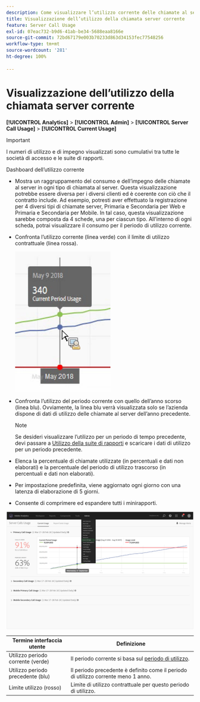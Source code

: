 ```yaml
---
description: Come visualizzare l’utilizzo corrente delle chiamate al server in Adobe Analytics.
title: Visualizzazione dell’utilizzo della chiamata server corrente
feature: Server Call Usage
exl-id: 07eac732-b9d6-41ab-be34-5688eaa8166e
source-git-commit: 72bd67179e003b70233d863d34153fec77548256
workflow-type: tm+mt
source-wordcount: '281'
ht-degree: 100%

---
```


# Visualizzazione dell’utilizzo della chiamata server corrente

**[!UICONTROL Analytics]** > **[!UICONTROL Admin]** > **[!UICONTROL Server Call Usage]** > **[!UICONTROL Current Usage]**

>[!IMPORTANT]
>
>I numeri di utilizzo e di impegno visualizzati sono cumulativi tra tutte le società di accesso e le suite di rapporti.

Dashboard dell’utilizzo corrente

* Mostra un raggruppamento del consumo e dell’impegno delle chiamate al server in ogni tipo di chiamata al server. Questa visualizzazione potrebbe essere diversa per i diversi clienti ed è coerente con ciò che il contratto include. Ad esempio, potresti aver effettuato la registrazione per 4 diversi tipi di chiamate server, Primaria e Secondaria per Web e Primaria e Secondaria per Mobile. In tal caso, questa visualizzazione sarebbe composta da 4 schede, una per ciascun tipo. All’interno di ogni scheda, potrai visualizzare il consumo per il periodo di utilizzo corrente.
* Confronta l’utilizzo corrente (linea verde) con il limite di utilizzo contrattuale (linea rossa).

   ![](assets/current_period.png)

* Confronta l’utilizzo del periodo corrente con quello dell’anno scorso (linea blu). Ovviamente, la linea blu verrà visualizzata solo se l’azienda dispone di dati di utilizzo delle chiamate al server dell’anno precedente.

   >[!NOTE]
   >
   >Se desideri visualizzare l’utilizzo per un periodo di tempo precedente, devi passare a [Utilizzo della suite di rapporti](/help/admin/c-server-call-usage/report-suite-usage.md) e scaricare i dati di utilizzo per un periodo precedente.

* Elenca la percentuale di chiamate utilizzate (in percentuali e dati non elaborati) e la percentuale del periodo di utilizzo trascorso (in percentuali e dati non elaborati).
* Per impostazione predefinita, viene aggiornato ogni giorno con una latenza di elaborazione di 5 giorni.
* Consente di comprimere ed espandere tutti i minirapporti.

![](assets/server_call_dashboard.png)

| Termine interfaccia utente | Definizione |
| --- | --- |
| Utilizzo periodo corrente (verde) | Il periodo corrente si basa sul [periodo di utilizzo](/help/admin/c-server-call-usage/overage-overview.md). |
| Utilizzo periodo precedente (blu) | Il periodo precedente è definito come il periodo di utilizzo corrente meno 1 anno. |
| Limite utilizzo (rosso) | Limite di utilizzo contrattuale per questo periodo di utilizzo. |
